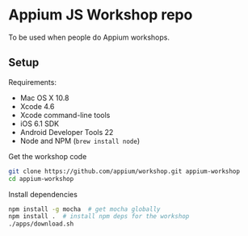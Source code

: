 Appium JS Workshop repo
========

To be used when people do Appium workshops.

Setup
-----

Requirements:
*   Mac OS X 10.8
*   Xcode 4.6
*   Xcode command-line tools
*   iOS 6.1 SDK
*   Android Developer Tools 22
*   Node and NPM (`brew install node`)

Get the workshop code
```bash
git clone https://github.com/appium/workshop.git appium-workshop
cd appium-workshop
```

Install dependencies
```bash
npm install -g mocha  # get mocha globally
npm install .  # install npm deps for the workshop
./apps/download.sh
```
